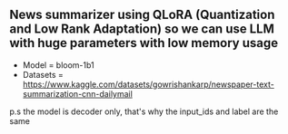 ## News summarizer using QLoRA (Quantization and Low Rank Adaptation) so we can use LLM with huge parameters with low memory usage
* Model = bloom-1b1
* Datasets = https://www.kaggle.com/datasets/gowrishankarp/newspaper-text-summarization-cnn-dailymail

p.s the model is decoder only, that's why the input_ids and label are the same
